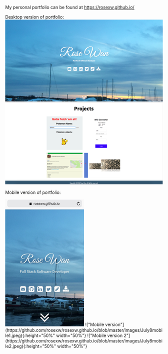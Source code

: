 My personal portfolio can be found at https://rosexw.github.io/

Desktop version of portfolio:
!["Desktop version"](https://github.com/rosexw/rosexw.github.io/blob/master/images/July81.png)
!["Desktop version 2"](https://github.com/rosexw/rosexw.github.io/blob/master/images/July82.png)

Mobile version of portfolio:

<img src="https://github.com/rosexw/rosexw.github.io/blob/master/images/July8mobile1.jpeg" width="50%" height="50%">
!["Mobile version"](https://github.com/rosexw/rosexw.github.io/blob/master/images/July8mobile1.jpeg){:height="50%" width="50%"}
!["Mobile version 2"](https://github.com/rosexw/rosexw.github.io/blob/master/images/July8mobile2.jpeg){:height="50%" width="50%"}

